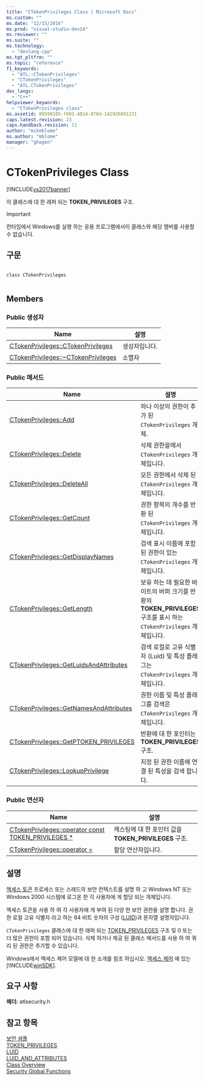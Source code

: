 ```yaml
---
title: "CTokenPrivileges Class | Microsoft Docs"
ms.custom: ""
ms.date: "12/15/2016"
ms.prod: "visual-studio-dev14"
ms.reviewer: ""
ms.suite: ""
ms.technology: 
  - "devlang-cpp"
ms.tgt_pltfrm: ""
ms.topic: "reference"
f1_keywords: 
  - "ATL::CTokenPrivileges"
  - "CTokenPrivileges"
  - "ATL.CTokenPrivileges"
dev_langs: 
  - "C++"
helpviewer_keywords: 
  - "CTokenPrivileges class"
ms.assetid: 89590105-f001-4014-870d-142926091231
caps.latest.revision: 23
caps.handback.revision: 11
author: "mikeblome"
ms.author: "mblome"
manager: "ghogen"
---
```

# CTokenPrivileges Class
[!INCLUDE[vs2017banner](../../assembler/inline/includes/vs2017banner.md)]

이 클래스에 대 한 래퍼 되는  **TOKEN\_PRIVILEGES** 구조.  
  
> [!IMPORTANT]
>  런타임에서 Windows를 실행 하는 응용 프로그램에서이 클래스와 해당 멤버를 사용할 수 없습니다.  
  
## 구문  
  
```  
  
class CTokenPrivileges  
  
```  
  
## Members  
  
### Public 생성자  
  
|Name|설명|  
|----------|--------|  
|[CTokenPrivileges::CTokenPrivileges](../Topic/CTokenPrivileges::CTokenPrivileges.md)|생성자입니다.|  
|[CTokenPrivileges::~CTokenPrivileges](../Topic/CTokenPrivileges::~CTokenPrivileges.md)|소멸자|  
  
### Public 메서드  
  
|Name|설명|  
|----------|--------|  
|[CTokenPrivileges::Add](../Topic/CTokenPrivileges::Add.md)|하나 이상의 권한이 추가 된 `CTokenPrivileges` 개체.|  
|[CTokenPrivileges::Delete](../Topic/CTokenPrivileges::Delete.md)|삭제 권한을에서 `CTokenPrivileges` 개체입니다.|  
|[CTokenPrivileges::DeleteAll](../Topic/CTokenPrivileges::DeleteAll.md)|모든 권한에서 삭제 된 `CTokenPrivileges` 개체입니다.|  
|[CTokenPrivileges::GetCount](../Topic/CTokenPrivileges::GetCount.md)|권한 항목의 개수를 반환 된 `CTokenPrivileges` 개체입니다.|  
|[CTokenPrivileges::GetDisplayNames](../Topic/CTokenPrivileges::GetDisplayNames.md)|검색 표시 이름에 포함 된 권한이 있는 `CTokenPrivileges` 개체입니다.|  
|[CTokenPrivileges::GetLength](../Topic/CTokenPrivileges::GetLength.md)|보유 하는 데 필요한 바이트의 버퍼 크기를 반환의  **TOKEN\_PRIVILEGES** 구조를 표시 하는 `CTokenPrivileges` 개체입니다.|  
|[CTokenPrivileges::GetLuidsAndAttributes](../Topic/CTokenPrivileges::GetLuidsAndAttributes.md)|검색 로컬로 고유 식별자 \(Luid\) 및 특성 플래그는 `CTokenPrivileges` 개체입니다.|  
|[CTokenPrivileges::GetNamesAndAttributes](../Topic/CTokenPrivileges::GetNamesAndAttributes.md)|권한 이름 및 특성 플래그를 검색은 `CTokenPrivileges` 개체입니다.|  
|[CTokenPrivileges::GetPTOKEN\_PRIVILEGES](../Topic/CTokenPrivileges::GetPTOKEN_PRIVILEGES.md)|반환에 대 한 포인터는  **TOKEN\_PRIVILEGES** 구조.|  
|[CTokenPrivileges::LookupPrivilege](../Topic/CTokenPrivileges::LookupPrivilege.md)|지정 된 권한 이름에 연결 된 특성을 검색 합니다.|  
  
### Public 연산자  
  
|Name|설명|  
|----------|--------|  
|[CTokenPrivileges::operator const TOKEN\_PRIVILEGES \*](../Topic/CTokenPrivileges::operator%20const%20TOKEN_PRIVILEGES%20*.md)|캐스팅에 대 한 포인터 값을  **TOKEN\_PRIVILEGES** 구조.|  
|[CTokenPrivileges::operator \=](../Topic/CTokenPrivileges::operator%20=.md)|할당 연산자입니다.|  
  
## 설명  
 [액세스 토큰](http://msdn.microsoft.com/library/windows/desktop/aa374909) 프로세스 또는 스레드의 보안 컨텍스트를 설명 하 고 Windows NT 또는 Windows 2000 시스템에 로그온 한 각 사용자에 게 할당 되는 개체입니다.  
  
 액세스 토큰을 사용 하 여 각 사용자에 게 부여 된 다양 한 보안 권한을 설명 합니다.  권한 로컬 고유 식별자 라고 하는 64 비트 숫자의 구성 \([LUID](http://msdn.microsoft.com/library/windows/desktop/aa379261)\)과 문자열 설명자입니다.  
  
 `CTokenPrivileges` 클래스에 대 한 래퍼 되는  [TOKEN\_PRIVILEGES](http://msdn.microsoft.com/library/windows/desktop/aa379630) 구조 및 0 또는 더 많은 권한이 포함 되어 있습니다.  삭제 하거나 제공 된 클래스 메서드를 사용 하 여 쿼리 된 권한은 추가할 수 있습니다.  
  
 Windows에서 액세스 제어 모델에 대 한 소개를 참조 하십시오.  [액세스 제어](http://msdn.microsoft.com/library/windows/desktop/aa374860) 에 있는 [!INCLUDE[winSDK](../../atl/includes/winsdk_md.md)].  
  
## 요구 사항  
 **헤더:** atlsecurity.h  
  
## 참고 항목  
 [보안 샘플](../../top/visual-cpp-samples.md)   
 [TOKEN\_PRIVILEGES](http://msdn.microsoft.com/library/windows/desktop/aa379630)   
 [LUID](http://msdn.microsoft.com/library/windows/desktop/aa379261)   
 [LUID\_AND\_ATTRIBUTES](http://msdn.microsoft.com/library/windows/desktop/aa379263)   
 [Class Overview](../../atl/atl-class-overview.md)   
 [Security Global Functions](../../atl/reference/security-global-functions.md)
